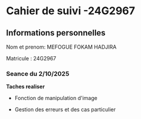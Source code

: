 # Cahier de suivi -24G2967

## Informations personnelles

Nom et prenom: MEFOGUE FOKAM HADJIRA 

Matricule : 24G2967

### Seance du 2/10/2025

**Taches realiser** 

- Fonction de manipulation d'image

- Gestion des erreurs et des cas particulier 
